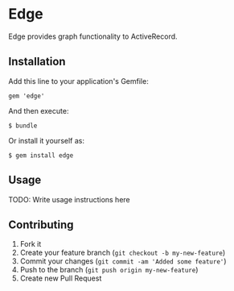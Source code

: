# Edge

Edge provides graph functionality to ActiveRecord.

## Installation

Add this line to your application's Gemfile:

    gem 'edge'

And then execute:

    $ bundle

Or install it yourself as:

    $ gem install edge

## Usage

TODO: Write usage instructions here

## Contributing

1. Fork it
2. Create your feature branch (`git checkout -b my-new-feature`)
3. Commit your changes (`git commit -am 'Added some feature'`)
4. Push to the branch (`git push origin my-new-feature`)
5. Create new Pull Request
